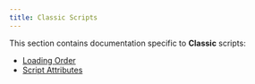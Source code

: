 ```yaml
---
title: Classic Scripts
---
```


This section contains documentation specific to **Classic** scripts:
- [Loading Order](loading-order)
- [Script Attributes](script-attributes) 